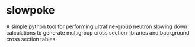 # slowpoke
A simple python tool for performing ultrafine-group neutron slowing down calculations to generate multigroup cross section libraries and background cross section tables
